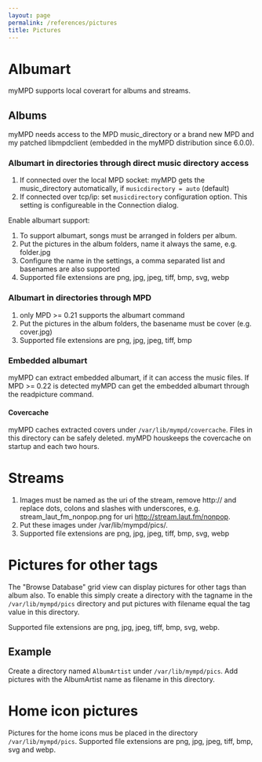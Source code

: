 ```yaml
---
layout: page
permalink: /references/pictures
title: Pictures
---
```


# Albumart

myMPD supports local coverart for albums and streams.

## Albums

myMPD needs access to the MPD music_directory or a brand new MPD and my patched libmpdclient (embedded in the myMPD distribution since 6.0.0).

### Albumart in directories through direct music directory access

1. If connected over the local MPD socket: myMPD gets the music_directory automatically, if ```musicdirectory = auto``` (default)
2. If connected over tcp/ip: set ```musicdirectory``` configuration option. This setting is configureable in the Connection dialog.

Enable albumart support:

1. To support albumart, songs must be arranged in folders per album.
2. Put the pictures in the album folders, name it always the same, e.g. folder.jpg
3. Configure the name in the settings, a comma separated list and basenames are also supported
4. Supported file extensions are png, jpg, jpeg, tiff, bmp, svg, webp

### Albumart in directories through MPD

1. only MPD >= 0.21 supports the albumart command
2. Put the pictures in the album folders, the basename must be cover (e.g. cover.jpg)
3. Supported file extensions are png, jpg, jpeg, tiff, bmp

### Embedded albumart

myMPD can extract embedded albumart, if it can access the music files. If MPD >= 0.22 is detected myMPD can get the embedded albumart through the readpicture command.

#### Covercache

myMPD caches extracted covers under ``/var/lib/mympd/covercache``. Files in this directory can be safely deleted. myMPD houskeeps the covercache on startup and each two hours.

# Streams

1. Images must be named as the uri of the stream, remove http:// and replace dots, colons and slashes with underscores, e.g. stream_laut_fm_nonpop.png for uri http://stream.laut.fm/nonpop.
2. Put these images under /var/lib/mympd/pics/.
3. Supported file extensions are png, jpg, jpeg, tiff, bmp, svg, webp

# Pictures for other tags

The "Browse Database" grid view can display pictures for other tags than album also. To enable this simply create a directory with the tagname in the `/var/lib/mympd/pics` directory and put pictures with filename equal the tag value in this directory. 

Supported file extensions are png, jpg, jpeg, tiff, bmp, svg, webp.

## Example

Create a directory named `AlbumArtist` under `/var/lib/mympd/pics`. Add pictures with the AlbumArtist name as filename in this directory.

# Home icon pictures

Pictures for the home icons mus be placed in the directory `/var/lib/mympd/pics`. Supported file extensions are png, jpg, jpeg, tiff, bmp, svg and webp.
